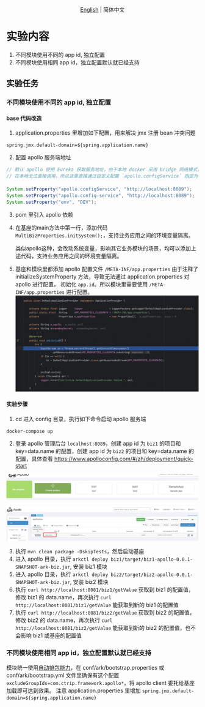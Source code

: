 <div align="center">

[English](./README.md) | 简体中文

</div>

# 实验内容


1. 不同模块使用不同的 app id, 独立配置
2. 不同模块使用相同 app id，独立配置默认就已经支持

## 实验任务
### 不同模块使用不同的 app id, 独立配置
#### base 代码改造
1. application.properties 里增加如下配置，用来解决 jmx 注册 bean 冲突问题
```properties
spring.jmx.default-domain=${spring.application.name}
```
2. 配置 apollo 服务端地址
```java
// 默认 apollo 使用 Eureka 获取服务地址，由于本地 docker 采用 bridge 网络模式，通过 Eureka 获取到的是虚拟子网服务地址
// 在本地无法直接调用，所以这里直接通过自定义配置 `apollo.configService` 指定为 localhost

System.setProperty("apollo.configService", "http://localhost:8089");
System.setProperty("apollo.config-service", "http://localhost:8089");
System.setProperty("env", "DEV");
```
3. pom 里引入 apollo 依赖

4. 在基座的main方法中第一行，添加代码`MultiBizProperties.initSystem();`，支持业务应用之间的环境变量隔离。 

    类似apollo这种，会改动系统变量，影响其它业务模块的场景，均可以添加上述代码，支持业务应用之间的环境变量隔离。

5. 基座和模块里都添加 apollo 配置文件 `/META-INF/app.properties`
由于注释了 initializeSystemProperty 方法，导致无法通过 application.properties 对 apollo 进行配置， 初始化 `app.id`。所以模块里需要使用 `/META-INF/app.properties` 进行配置。
![init.png](imgs/init.png)

#### 实验步骤
1. cd 进入 config 目录，执行如下命令启动 apollo 服务端
```shell
docker-compose up
```
2. 登录 apollo 管理后台 `localhost:8089`，创建 app id 为 `biz1` 的项目和 key=data.name 的配置，创建 app id 为 `biz2` 的项目和 key=data.name 的配置，具体查看 https://www.apolloconfig.com/#/zh/deployment/quick-start

![apps.png](imgs/apps.png)

![app-data-name.png](imgs/app-data-name.png)

3. 执行 `mvn clean package -DskipTests`，然后启动基座
4. 进入 apollo 目录，执行 `arkctl deploy biz1/target/biz1-apollo-0.0.1-SNAPSHOT-ark-biz.jar`, 安装 biz1 模块
5. 进入 apollo 目录，执行 `arkctl deploy biz2/target/biz2-apollo-0.0.1-SNAPSHOT-ark-biz.jar`, 安装 biz2 模块
6. 执行 `curl http://localhost:8081/biz1/getValue` 获取到 biz1 的配置值，修改 biz1 的 data.name，再次执行 `curl http://localhost:8081/biz1/getValue` 能获取到新的 biz1 的配置值
7. 执行 `curl http://localhost:8081/biz2/getValue` 获取到 biz2 的配置值，修改 biz2 的 data.name，再次执行 `curl http://localhost:8081/biz2/getValue` 能获取到新的 biz2 的配置值，也不会影响 biz1 或基座的配置值

### 不同模块使用相同 app id，独立配置默认就已经支持
模块统一使用[自动排包能力](https://koupleless.gitee.io/docs/tutorials/module-development/module-slimming/#%E4%B8%80%E9%94%AE%E8%87%AA%E5%8A%A8%E7%98%A6%E8%BA%AB)，在 conf/ark/bootstrap.properties 或 conf/ark/bootstrap.yml 文件里确保有这个配置 `excludeGroupIds=com.ctrip.framework.apollo*`，将 apollo client 委托给基座加载即可达到效果。
注意 application.properties 里增加 `spring.jmx.default-domain=${spring.application.name}`
